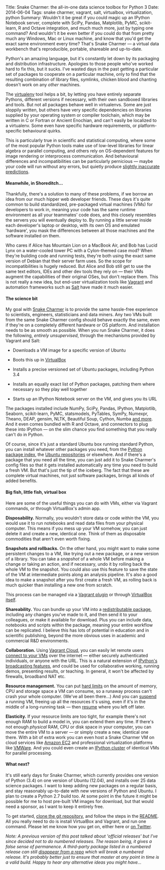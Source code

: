 Title: Snake Charmer: the all-in-one data science toolbox for Python 3
Date: 2014-06-04
Tags: snake charmer, vagrant, salt, virtualbox, virtualization, python
Summary: Wouldn't it be great if you could magic up an IPython Notebook server, complete with SciPy, Pandas, Matplotlib, PyMC, scikit-learn, R and Octave integration, and much much more, just by typing one command? And wouldn't it be even better if you could do that from pretty much any Windows, Mac or Linux machine, and know that you'd get the exact same environment every time? That's Snake Charmer &mdash; a virtual data workbench that's reproducible, portable, shareable and up-to-date.
 
Python's an amazing language, but it's constantly let down by its packaging and distribution infrastructure. Apologies to those people who've worked hard to fix this, but it sucks. I've wasted days in the past getting a particular set of packages to cooperate on a particular machine, only to find that the resulting combination of library files, symlinks, chicken blood and chanting doesn't work on any *other* machines.

The [virtualenv](http://virtualenv.readthedocs.org/en/latest/) tool helps a bit, by letting you have entirely separate Pythons, different versions if necessary, with their own sandboxed libraries and tools. But not all packages behave well in virtualenvs. Some are just sloppily written, but others have very specific dependencies on libraries supplied by your operating system or compiler toolchain, which may be written in C or Fortran or Ancient Enochian, and can't easily be localized to a virtualenv. Some even have specific hardware requirements, or platform-specific behavioural quirks.

This is particularly true in scientific and statistical computing, where some of the most popular Python tools make use of low-level libraries for linear algebra or parallel computing, and others rely on OS-dependent features for image rendering or interprocess communication. And behavioural differences and incompatibilities can be particularly pernicious &mdash; maybe your code will run without any errors, but quietly produce [slightly inaccurate predictions](https://github.com/statsmodels/statsmodels/issues/1690).

#### Meanwhile, in Shoreditch...

Thankfully, there's a solution to many of these problems, if we borrow an idea from our much hipper web developer friends. These days it's quite common to build standardized, pre-packaged virtual machines (VMs) for developers to work in, meaning your code has the same runtime environment as all your teammates' code does, and this closely resembles the servers you will eventually deploy to. By running a little server inside each developer's laptop or desktop, with its own OS and emulated 'hardware', you mask the differences between all those machines and the software installed on them.

Who cares if Alice has Mountain Lion on a MacBook Air, and Bob has Lucid Lynx on a water-cooled tower PC with a Cylon-themed case mod? When they're building code and running tests, they're both using the exact same version of Debian that their server farm uses. So the scope for incompatibilities is hugely reduced. But Alice and Bob still get to use the same text editors, IDEs and other dev tools they rely on &mdash; their VMs augment the capabilities of their original OSes, but don't replace them. This is not really a new idea, but end-user virtualization tools like [Vagrant](http://www.vagrantup.com/) and automation frameworks such as [Salt](http://www.saltstack.com/community/) have made it much easier.

#### The science bit

My goal with [Snake Charmer](https://github.com/andrewclegg/snake-charmer) is to provide the same hassle-free experience to scientists, engineers, statisticians and data miners. Any two VMs built from the same Snake Charmer config should behave exactly the same, even if they're on a completely different hardware or OS platform. And installation needs to be as smooth as possible. When you run Snake Charmer, it does the following, *entirely unsupervised*, through the mechanisms provided by Vagrant and Salt:

- Downloads a VM image for a specific version of Ubuntu

- Boots this up in [VirtualBox](https://www.virtualbox.org/)

- Installs a precise versioned set of Ubuntu packages, including Python 3.4

- Installs an equally exact list of Python packages, patching them where necessary so they play well together

- Starts up an IPython Notebook server on the VM, and gives you its URL

The packages installed include NumPy, SciPy, Pandas, IPython, Matplotlib, Seaborn, scikit-learn, PyMC, statsmodels, PyTables, SymPy, Numexpr, Theano, DEAP, gensim, NLTK, Beautiful Soup, Cython, Numba [and more](https://github.com/andrewclegg/snake-charmer/blob/master/README.md#what-is-included). And it even comes bundled with R and Octave, and connectors to plug these into IPython &mdash; on the slim chance you find something that you really can't do in Python.

Of course, since it's just a standard Ubuntu box running standard Python, you can install whatever other packages you need, from the [Python package index](https://pypi.python.org/pypi), the [Ubuntu repositories](http://packages.ubuntu.com/) or elsewhere. And if there's a package that you need all the time, you can just add it to Snake Charmer's config files so that it gets installed automatically any time you need to build a fresh VM. But that's just the tip of the iceberg. The fact that these are complete virtual machines, not just software packages, brings all kinds of added benefits.

#### Big fish, little fish, virtual box

Here are some of the useful things you can do with VMs, either via Vagrant commands, or through VirtualBox's admin app.

**Disposability.** Normally, you wouldn't store data or code *within* the VM, you would use it to run notebooks and read data files from your physical computer. This means if you mess up your VM somehow, you can just delete it and create a new, identical one. Think of them as disposable commodities that aren't even worth fixing.

**Snapshots and rollbacks.** On the other hand, you might want to make some persistent changes to a VM, like trying out a new package, or a new version of a library. You can take a *snapshot* of a whole VM before making a change or taking an action, and if necessary, undo it by rolling back the whole VM to the snapshot. You could also use this feature to save the state of the VM at intermediate points along an analysis pipeline. It's also a good idea to make a snapshot after you first create a fresh VM, as rolling back is much quicker than installing a new one from scratch.

This process can be managed via a [Vagrant plugin](https://github.com/dergachev/vagrant-vbox-snapshot) or through [VirtualBox itself](http://www.howtogeek.com/150258/how-to-save-time-by-using-snapshots-in-virtualbox/).

**Shareability.** You can bundle up your VM into a [redistributable package](https://docs.vagrantup.com/v2/cli/package.html), including any changes you've made to it, and then send it to your colleagues, or make it available for download. Plus you can include data, notebooks and scripts within the package, meaning your entire workflow can be replicated. I believe this has lots of potential in education and in scientific publishing, beyond the more obvious uses in academic and commercial R&D environments.

**Collaboration.** Using [Vagrant Cloud](https://vagrantcloud.com/), you can easily let remote users [connect to your VMs](http://docs.vagrantup.com/v2/share/index.html) over the internet &mdash; either securely authenticated individuals, or anyone with the URL. This is a natural extension of [IPython's broadcasting features](http://penandpants.com/2013/05/08/broadcasting-ipython-notebooks/), and could be used for collaborative working, running demos, presenting results, or teaching. In general, it won't be affected by firewalls, broadband NAT etc.

**Resource management.** You can put [hard limits](https://github.com/andrewclegg/snake-charmer/blob/master/CUSTOMIZING.md#environment-variables) on the amount of memory, CPU and storage space a VM can consume, so a runaway process can't crash your whole computer. (We've all been there...) And you can [suspend](https://docs.vagrantup.com/v2/cli/suspend.html) a running VM, freeing up all the resources it's using, even if it's in the middle of a long-running task &mdash; then [resume](https://docs.vagrantup.com/v2/cli/resume.html) where you left off later.

**Elasticity.** If your resource limits are too tight, for example there's not enough RAM to build a model in, you can extend them any time. If there's not enough *physical* RAM, CPU or disk space in your computer, you can move the entire VM to a server &mdash; or simply create a new, identical one there. With a bit of extra work you can even host a Snake Charmer VM on cloud services like [Amazon EC2](https://github.com/mitchellh/vagrant-aws) and professional virtualization platforms like [VMWare](http://docs.vagrantup.com/v2/vmware/index.html). And you could even create an [IPython cluster](http://ipython.org/ipython-doc/stable/parallel/parallel_intro.html) of identical VMs for parallel processing.

#### What next?

It's still early days for Snake Charmer, which currently provides one version of Python (3.4) on one version of Ubuntu (12.04), and installs over 25 data science packages. I want to keep adding new packages on a regular basis, and stay reasonably up-to-date with new versions of Python and Ubuntu. I plan to create a Python 2.7 build too. At some point in the future it might be possible for me to host pre-built VM images for download, but that would need a sponsor, as I want to keep it entirely free.

To get started, [clone the git repository](https://github.com/andrewclegg/snake-charmer), and follow the steps in the [README](https://github.com/andrewclegg/snake-charmer/blob/master/README.md). All you really need to do is install VirtualBox and Vagrant, and run one command. Please let me know how you get on, either here or [on Twitter](https://twitter.com/andrew_clegg).

*Note: A previous version of this post talked about 'official releases' but I've since decided not to do numbered releases. The reason being, it gives a false sense of permanence. A third-party package listed in a numbered release can still [disappear from a repo](https://github.com/andrewclegg/snake-charmer/commit/83932610d1f04486351094de2e2ddcc292d64e93) which will break a numbered release. It's probably better just to ensure that master at any point in time is a valid build. Happy to hear any alternative ideas you might have...*

